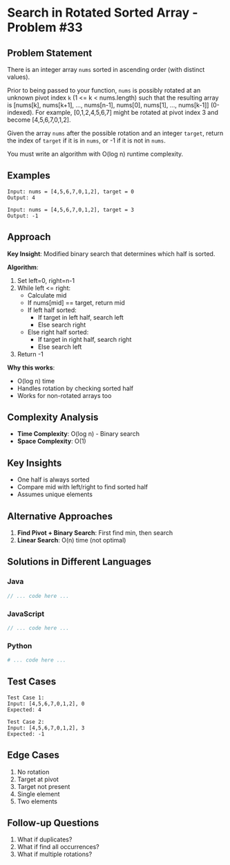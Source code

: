 # Search in Rotated Sorted Array - Problem #33

## Problem Statement
There is an integer array `nums` sorted in ascending order (with distinct values).

Prior to being passed to your function, `nums` is possibly rotated at an unknown pivot index `k` (1 <= k < nums.length) such that the resulting array is [nums[k], nums[k+1], ..., nums[n-1], nums[0], nums[1], ..., nums[k-1]] (0-indexed). For example, [0,1,2,4,5,6,7] might be rotated at pivot index 3 and become [4,5,6,7,0,1,2].

Given the array `nums` after the possible rotation and an integer `target`, return the index of `target` if it is in `nums`, or -1 if it is not in `nums`.

You must write an algorithm with O(log n) runtime complexity.

## Examples
```
Input: nums = [4,5,6,7,0,1,2], target = 0
Output: 4

Input: nums = [4,5,6,7,0,1,2], target = 3
Output: -1
```

## Approach
**Key Insight**: Modified binary search that determines which half is sorted.

**Algorithm**:
1. Set left=0, right=n-1
2. While left <= right:
   - Calculate mid
   - If nums[mid] == target, return mid
   - If left half sorted:
     - If target in left half, search left
     - Else search right
   - Else right half sorted:
     - If target in right half, search right
     - Else search left
3. Return -1

**Why this works**:
- O(log n) time
- Handles rotation by checking sorted half
- Works for non-rotated arrays too

## Complexity Analysis
- **Time Complexity**: O(log n) - Binary search
- **Space Complexity**: O(1)

## Key Insights
- One half is always sorted
- Compare mid with left/right to find sorted half
- Assumes unique elements

## Alternative Approaches
1. **Find Pivot + Binary Search**: First find min, then search
2. **Linear Search**: O(n) time (not optimal)

## Solutions in Different Languages

### Java
```java
// ... code here ...
```

### JavaScript
```javascript
// ... code here ...
```

### Python
```python
# ... code here ...
```

## Test Cases
```
Test Case 1:
Input: [4,5,6,7,0,1,2], 0
Expected: 4

Test Case 2:
Input: [4,5,6,7,0,1,2], 3
Expected: -1
```

## Edge Cases
1. No rotation
2. Target at pivot
3. Target not present
4. Single element
5. Two elements

## Follow-up Questions
1. What if duplicates?
2. What if find all occurrences?
3. What if multiple rotations?
